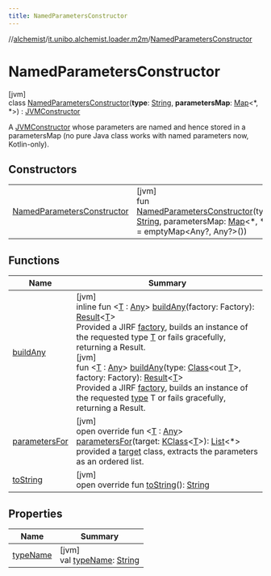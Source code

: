 ```yaml
---
title: NamedParametersConstructor
---
```

//[alchemist](../../../index.html)/[it.unibo.alchemist.loader.m2m](../index.html)/[NamedParametersConstructor](index.html)



# NamedParametersConstructor



[jvm]\
class [NamedParametersConstructor](index.html)(**type**: [String](https://kotlinlang.org/api/latest/jvm/stdlib/kotlin/-string/index.html), **parametersMap**: [Map](https://kotlinlang.org/api/latest/jvm/stdlib/kotlin.collections/-map/index.html)<*, *>) : [JVMConstructor](../-j-v-m-constructor/index.html)

A [JVMConstructor](../-j-v-m-constructor/index.html) whose parameters are named and hence stored in a parametersMap (no pure Java class works with named parameters now, Kotlin-only).



## Constructors


| | |
|---|---|
| [NamedParametersConstructor](-named-parameters-constructor.html) | [jvm]<br>fun [NamedParametersConstructor](-named-parameters-constructor.html)(type: [String](https://kotlinlang.org/api/latest/jvm/stdlib/kotlin/-string/index.html), parametersMap: [Map](https://kotlinlang.org/api/latest/jvm/stdlib/kotlin.collections/-map/index.html)<*, *> = emptyMap<Any?, Any?>()) |


## Functions


| Name | Summary |
|---|---|
| [buildAny](../-j-v-m-constructor/build-any.html) | [jvm]<br>inline fun <[T](../-j-v-m-constructor/build-any.html) : [Any](https://kotlinlang.org/api/latest/jvm/stdlib/kotlin/-any/index.html)> [buildAny](../-j-v-m-constructor/build-any.html)(factory: Factory): [Result](https://kotlinlang.org/api/latest/jvm/stdlib/kotlin/-result/index.html)<[T](../-j-v-m-constructor/build-any.html)><br>Provided a JIRF [factory](../-j-v-m-constructor/build-any.html), builds an instance of the requested type [T](../-j-v-m-constructor/build-any.html) or fails gracefully, returning a Result<T>.<br>[jvm]<br>fun <[T](../-j-v-m-constructor/build-any.html) : [Any](https://kotlinlang.org/api/latest/jvm/stdlib/kotlin/-any/index.html)> [buildAny](../-j-v-m-constructor/build-any.html)(type: [Class](https://docs.oracle.com/javase/8/docs/api/java/lang/Class.html)<out [T](../-j-v-m-constructor/build-any.html)>, factory: Factory): [Result](https://kotlinlang.org/api/latest/jvm/stdlib/kotlin/-result/index.html)<[T](../-j-v-m-constructor/build-any.html)><br>Provided a JIRF [factory](../-j-v-m-constructor/build-any.html), builds an instance of the requested [type](../-j-v-m-constructor/build-any.html) T or fails gracefully, returning a Result<T>. |
| [parametersFor](parameters-for.html) | [jvm]<br>open override fun <[T](parameters-for.html) : [Any](https://kotlinlang.org/api/latest/jvm/stdlib/kotlin/-any/index.html)> [parametersFor](parameters-for.html)(target: [KClass](https://kotlinlang.org/api/latest/jvm/stdlib/kotlin.reflect/-k-class/index.html)<[T](parameters-for.html)>): [List](https://kotlinlang.org/api/latest/jvm/stdlib/kotlin.collections/-list/index.html)<*><br>provided a [target](parameters-for.html) class, extracts the parameters as an ordered list. |
| [toString](to-string.html) | [jvm]<br>open override fun [toString](to-string.html)(): [String](https://kotlinlang.org/api/latest/jvm/stdlib/kotlin/-string/index.html) |


## Properties


| Name | Summary |
|---|---|
| [typeName](index.html#1375142642%2FProperties%2F-134779887) | [jvm]<br>val [typeName](index.html#1375142642%2FProperties%2F-134779887): [String](https://kotlinlang.org/api/latest/jvm/stdlib/kotlin/-string/index.html) |

